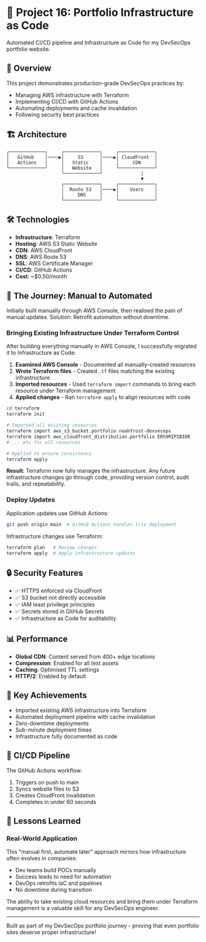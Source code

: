 # 🚀 Project 16: Portfolio Infrastructure as Code

Automated CI/CD pipeline and Infrastructure as Code for my DevSecOps portfolio website.

## 🎯 Overview

This project demonstrates production-grade DevSecOps practices by:
- Managing AWS infrastructure with Terraform
- Implementing CI/CD with GitHub Actions
- Automating deployments and cache invalidation
- Following security best practices

## 🏗️ Architecture

```
┌─────────────┐     ┌─────────────┐     ┌─────────────┐
│   GitHub    │────▶│     S3      │────▶│ CloudFront  │
│   Actions   │     │   Static    │     │     CDN     │
└─────────────┘     │   Website   │     └─────────────┘
                    └─────────────┘              │
                                                 ▼
                    ┌─────────────┐     ┌─────────────┐
                    │  Route 53   │────▶│    Users    │
                    │     DNS     │     │             │
                    └─────────────┘     └─────────────┘
```

## 🛠️ Technologies

- **Infrastructure**: Terraform
- **Hosting**: AWS S3 Static Website
- **CDN**: AWS CloudFront
- **DNS**: AWS Route 53
- **SSL**: AWS Certificate Manager
- **CI/CD**: GitHub Actions
- **Cost**: ~$0.50/month

## 🚀 The Journey: Manual to Automated

Initially built manually through AWS Console, then realised the pain of manual updates. Solution: Retrofit automation without downtime.

### Bringing Existing Infrastructure Under Terraform Control

After building everything manually in AWS Console, I successfully migrated it to Infrastructure as Code:

1. **Examined AWS Console** - Documented all manually-created resources
2. **Wrote Terraform files** - Created `.tf` files matching the existing infrastructure  
3. **Imported resources** - Used `terraform import` commands to bring each resource under Terraform management
4. **Applied changes** - Ran `terraform apply` to align resources with code

```bash
cd terraform
terraform init

# Imported all existing resources
terraform import aws_s3_bucket.portfolio noahfrost-devsecops
terraform import aws_cloudfront_distribution.portfolio ERS9RIPIBIOR
# ... etc for all resources

# Applied to ensure consistency
terraform apply
```

**Result**: Terraform now fully manages the infrastructure. Any future infrastructure changes go through code, providing version control, audit trails, and repeatability.

### Deploy Updates

Application updates use GitHub Actions:
```bash
git push origin main  # GitHub Actions handles file deployment
```

Infrastructure changes use Terraform:
```bash
terraform plan   # Review changes
terraform apply  # Apply infrastructure updates
```

## 🔒 Security Features

- ✅ HTTPS enforced via CloudFront
- ✅ S3 bucket not directly accessible
- ✅ IAM least privilege principles
- ✅ Secrets stored in GitHub Secrets
- ✅ Infrastructure as Code for auditability

## 📊 Performance

- **Global CDN**: Content served from 400+ edge locations
- **Compression**: Enabled for all text assets
- **Caching**: Optimised TTL settings
- **HTTP/2**: Enabled by default

## 🎯 Key Achievements

- Imported existing AWS infrastructure into Terraform
- Automated deployment pipeline with cache invalidation
- Zero-downtime deployments
- Sub-minute deployment times
- Infrastructure fully documented as code

## 🔄 CI/CD Pipeline

The GitHub Actions workflow:

1. Triggers on push to main
2. Syncs website files to S3
3. Creates CloudFront invalidation
4. Completes in under 60 seconds

## 📝 Lessons Learned

### Real-World Application

This "manual first, automate later" approach mirrors how infrastructure often evolves in companies:
- Dev teams build POCs manually
- Success leads to need for automation
- DevOps retrofits IaC and pipelines
- No downtime during transition

The ability to take existing cloud resources and bring them under Terraform management is a valuable skill for any DevSecOps engineer.

---

Built as part of my DevSecOps portfolio journey - proving that even portfolio sites deserve proper infrastructure!